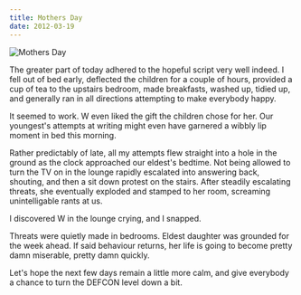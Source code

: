```yaml
---
title: Mothers Day
date: 2012-03-19
---
```


![Mothers Day](https://source.unsplash.com/qTpc0Vj4YoE/1600x900)

The greater part of today adhered to the hopeful script very well indeed. I fell out of bed early, deflected the children for a couple of hours, provided a cup of tea to the upstairs bedroom, made breakfasts, washed up, tidied up, and generally ran in all directions attempting to make everybody happy.

It seemed to work. W even liked the gift the children chose for her. Our youngest's attempts at writing might even have garnered a wibbly lip moment in bed this morning.

Rather predictably of late, all my attempts flew straight into a hole in the ground as the clock approached our eldest's bedtime. Not being allowed to turn the TV on in the lounge rapidly escalated into answering back, shouting, and then a sit down protest on the stairs. After steadily escalating threats, she eventually exploded and stamped to her room, screaming unintelligable rants at us.

I discovered W in the lounge crying, and I snapped.

Threats were quietly made in bedrooms. Eldest daughter was grounded for the week ahead. If said behaviour returns, her life is going to become pretty damn miserable, pretty damn quickly.

Let's hope the next few days remain a little more calm, and give everybody a chance to turn the DEFCON level down a bit.